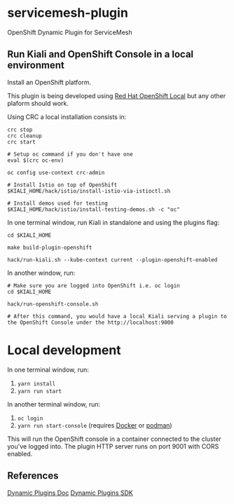 # servicemesh-plugin
OpenShift Dynamic Plugin for ServiceMesh

## Run Kiali and OpenShift Console in a local environment

Install an OpenShift platform.

This plugin is being developed using [Red Hat OpenShift Local](https://developers.redhat.com/products/openshift-local/overview) but any other plaform should work.

Using CRC a local installation consists in:

```
crc stop
crc cleanup
crc start

# Setup oc command if you don't have one
eval $(crc oc-env)

oc config use-context crc-admin

# Install Istio on top of OpenShift
$KIALI_HOME/hack/istio/install-istio-via-istioctl.sh

# Install demos used for testing
$KIALI_HOME/hack/istio/install-testing-demos.sh -c "oc"
```

In one terminal window, run Kiali in standalone and using the plugins flag:

```
cd $KIALI_HOME

make build-plugin-openshift

hack/run-kiali.sh --kube-context current --plugin-openshift-enabled
```

In another window, run:

```
# Make sure you are logged into OpenShift i.e. oc login
cd $KIALI_HOME

hack/run-openshift-console.sh 

# After this command, you would have a local Kiali serving a plugin to the OpenShift Console under the http://localhost:9000 
```

# Local development

In one terminal window, run:

1. `yarn install`
2. `yarn run start`

In another terminal window, run:

1. `oc login`
2. `yarn run start-console` (requires [Docker](https://www.docker.com) or [podman](https://podman.io))

This will run the OpenShift console in a container connected to the cluster
you've logged into. The plugin HTTP server runs on port 9001 with CORS enabled.

## References

[Dynamic Plugins Doc](https://github.com/openshift/enhancements/blob/master/enhancements/console/dynamic-plugins.md)
[Dynamic Plugins SDK](https://github.com/openshift/console/tree/master/frontend/packages/console-dynamic-plugin-sdk#readme)

